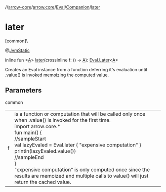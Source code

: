 //[arrow-core](../../../../index.md)/[arrow.core](../../index.md)/[Eval](../index.md)/[Companion](index.md)/[later](later.md)

# later

[common]\

@[JvmStatic](https://kotlinlang.org/api/latest/jvm/stdlib/kotlin.jvm/-jvm-static/index.html)

inline fun &lt;[A](later.md)&gt; [later](later.md)(crossinline f: () -&gt; [A](later.md)): [Eval.Later](../-later/index.md)&lt;[A](later.md)&gt;

Creates an Eval instance from a function deferring it's evaluation until .value() is invoked memoizing the computed value.

## Parameters

common

| | |
|---|---|
| f | is a function or computation that will be called only once when .value() is invoked for the first time.<br>import arrow.core.*<br>fun main() {<br>//sampleStart<br>  val lazyEvaled = Eval.later { "expensive computation" }<br>  println(lazyEvaled.value())<br>//sampleEnd<br>}<!--- KNIT example-eval-03.kt --><br>"expensive computation" is only computed once since the results are memoized and multiple calls to value() will just return the cached value. |
